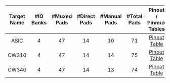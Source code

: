 <!--
DO NOT EDIT THIS FILE DIRECTLY.
It has been generated with the following command:
util/topgen.py -t hw/top_earlgrey/data/top_earlgrey.hjson -o hw/top_earlgrey/

-->

|  Target Name  |  #IO Banks  |  #Muxed Pads  |  #Direct Pads  |  #Manual Pads  |  #Total Pads  |                               Pinout / Pinmux Tables                                |
|:-------------:|:-----------:|:-------------:|:--------------:|:--------------:|:-------------:|:-----------------------------------------------------------------------------------:|
|     ASIC      |      4      |      47       |       14       |       10       |      71       | [Pinout Table](../../../top_earlgrey/ip/pinmux/doc/autogen/pinout_asic/index.html)  |
|     CW310     |      4      |      47       |       14       |       14       |      75       | [Pinout Table](../../../top_earlgrey/ip/pinmux/doc/autogen/pinout_cw310/index.html) |
|     CW340     |      4      |      47       |       14       |       13       |      74       | [Pinout Table](../../../top_earlgrey/ip/pinmux/doc/autogen/pinout_cw340/index.html) |
